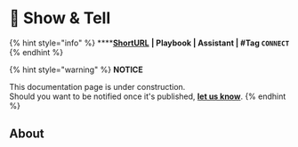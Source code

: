 # 📣 Show & Tell

{% hint style="info" %}
****[**ShortURL**](https://tiof.click/TUSaT) **| Playbook | Assistant | #Tag `CONNECT`**
{% endhint %}



{% hint style="warning" %}
**NOTICE**

This documentation page is under construction.\
Should you want to be notified once it's published, [**let us know**](https://tiof.click/TIOFTarianUpdatesService).
{% endhint %}

## About

